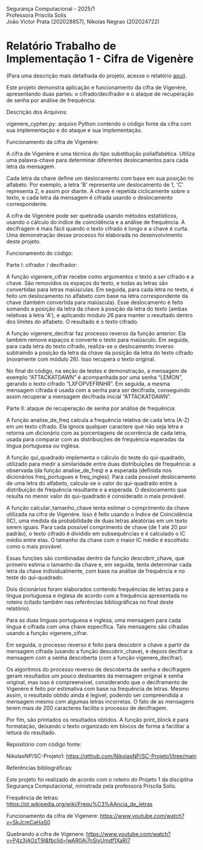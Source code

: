 Segurança Computacional - 2025/1<br>
Professora Priscila Solis<br>
João Victor Prata (202028857), Nikolas Negrao (202024722) 

# Relatório Trabalho de Implementação 1 - Cifra de Vigenère

(Para uma descrição mais detalhada do projeto, acesse o relatório [aqui](https://github.com/NikolasNP/SC-Projeto1/blob/jovi/Relat%C3%B3rio%20Trabalho%201%20-%20Jo%C3%A3o%20Victor%20Prata%20e%20Nikolas%20Negrao.pdf)).

Este projeto demonstra aplicação e funcionamento da cifra de Vigenère, apresentando duas partes: o cifrado/decifrador e o ataque de recuperação de senha por análise de frequência.

Descrição dos Arquivos:

vigenere_cypher.py: arquivo Python contendo o código fonte da cifra com sua implementação e do ataque e sua implementação. 

Funcionamento da cifra de Vigenère:

A cifra de Vigenère é uma técnica do tipo substituição polialfabética. Utiliza uma palavra-chave para determinar diferentes deslocamentos para cada letra da mensagem. 

Cada letra da chave define um deslocamento com base em sua posição no alfabeto. Por exemplo, a letra 'B' representa um deslocamento de 1, 'C' representa 2, e assim por diante. A chave é repetida ciclicamente sobre o texto, e cada letra da mensagem é cifrada usando o deslocamento correspondente.

A cifra de Vigenère pode ser quebrada usando métodos estatísticos, usando o cálculo do índice de coincidência e a análise de frequência. A decifragem é mais fácil quando o texto cifrado é longo e a chave é curta. Uma demonstração desse processo foi elaborada no desenvolvimento deste projeto.

Funcionamento do código:

Parte I: cifrador / decifrador:

A função vigenere_cifrar recebe como argumentos o texto a ser cifrado e a chave. São removidos os espaços do texto, e todas as letras são convertidas para letras maiúsculas. Em seguida, para cada letra no texto, é feito um deslocamento no alfabeto com base na letra correspondente da chave (também convertida para maiúscula). Esse deslocamento é feito somando a posição da letra da chave à posição da letra do texto (ambas relativas à letra 'A'), e aplicando módulo 26 para manter o resultado dentro dos limites do alfabeto. O resultado é o texto cifrado.

A função vigenere_decifrar faz processo reverso da função anterior. Ela também remove espaços e converte o texto para maiúsculo. Em seguida, para cada letra do texto cifrado, realiza-se o deslocamento inverso subtraindo a posição da letra da chave da posição da letra do texto cifrado (novamente com módulo 26). Isso recupera o texto original.

No final do código, na seção de testes e demonstração, a mensagem de exemplo “ATTACKATDAWN” é acompanhada por uma senha “LEMON”, gerando o texto cifrado “LXFOPVEFRNHR”. Em seguida, a mesma mensagem cifrada é usada com a senha para ser decifrada, conseguindo assim recuperar a mensagem decifrada inicial “ATTACKATDAWN”.

Parte II: ataque de recuperação de senha por análise de frequência:

A função analise_de_freq calcula a frequência relativa de cada letra (A-Z) em um texto cifrado. Ela ignora qualquer caractere que não seja letra e retorna um dicionário com as porcentagens de ocorrência de cada letra, usada para comparar com as distribuições de frequência esperadas da língua portuguesa ou inglesa.

A função qui_quadrado implementa o cálculo do teste do qui-quadrado, utilizado para medir a similaridade entre duas distribuições de frequência: a observada (da função analise_de_freq) e a esperada (definida nos dicionários freq_portugues e freq_ingles). Para cada possível deslocamento de uma letra do alfabeto, calcula-se o valor do qui-quadrado entre a distribuição de frequência resultante e a esperada. O deslocamento que resulta no menor valor do qui-quadrado é considerado o mais provável.

A função calcular_tamanho_chave tenta estimar o comprimento da chave utilizada na cifra de Vigenère. Isso é feito usando o Índice de Coincidência (IC), uma medida da probabilidade de duas letras aleatórias em um texto serem iguais. Para cada possível comprimento de chave (de 1 até 20 por padrão), o texto cifrado é dividido em subsequências e é calculado o IC médio entre elas. O tamanho da chave com o maior IC médio é escolhido como o mais provável.

Essas funções são combinadas dentro da função descobrir_chave, que primeiro estima o tamanho da chave e, em seguida, tenta determinar cada letra da chave individualmente, com base na análise de frequência e no teste do qui-quadrado.

Dois dicionários foram elaborados contendo frequências de letras para a língua portuguesa e inglesa de acordo com a frequência apresentada no roteiro (citado também nas referências bibliográficas no final deste relatório).

Para as duas línguas portuguesa e inglesa, uma mensagem para cada língua é cifrada com uma chave específica. Tais mensagens são cifradas usando a função vigenere_cifrar.

Em seguida, o processo reverso é feito para descobrir a chave a partir da mensagem cifrada (usando a função descobrir_chave), e depois decifrar a mensagem com a senha descoberta (com a função vigenere_decifrar).

Os algoritmos do processo reverso de descoberta de senha e decifragem geram resultados um pouco destoantes da mensagem original e senha original, mas isso é compreensível, considerando que o deciframento de Vigenère é feito por estimativa com base na frequência de letras. Mesmo assim, o resultado obtido ainda é legível, podendo ser compreendida a mensagem mesmo com algumas letras incorretas. O fato de as mensagens terem mais de 200 caracteres facilita o processo de decifragem.

Por fim, são printados os resultados obtidos. A função print_block é para formatação, deixando o texto organizado em blocos de forma a facilitar a leitura do resultado.

Repositório com código fonte:

NikolasNP/SC-Projeto1: https://github.com/NikolasNP/SC-Projeto1/tree/main

Referências bibliográficas:

Este projeto foi realizado de acordo com o roteiro do Projeto 1 da disciplina Segurança Computacional, ministrada pela professora Priscila Solis.

Frequência de letras: https://pt.wikipedia.org/wiki/Frequ%C3%AAncia_de_letras

Funcionamento da cifra de Vigenere: https://www.youtube.com/watch?v=SkJcmCaHqS0

Quebrando a cifra de Vigenere: https://www.youtube.com/watch?v=P4z3jAOzT9I&fbclid=IwAR0Aj7nSiyUmdf1XaRI7
